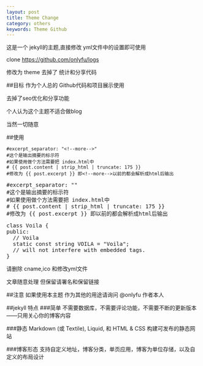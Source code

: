 ```yaml
---
layout: post
title: Theme Change
category: others
keywords: Theme Github
---
```

这是一个 jekyll的主题,直接修改 yml文件中的设置即可使用

clone https://github.com/onlyfu/logs

修改为 theme 去掉了 统计和分享代码

##目标 
作为个人总的 Github代码和项目展示使用 

去掉了seo优化和分享功能

个人认为这个主题不适合做blog

当然一切随意

##使用

    #excerpt_separator: "<!--more-->"
    #这个是输出摘要的标示符
    #如果使用做个方法需要把 index.html中
    # {{ post.content | strip_html | truncate: 175 }}
    #修改为 {{ post.excerpt }} 即<!--more-->以前的都会解析成html后输出

<pre class="prettyprint lang-yaml linenums">
#excerpt_separator: "<!--more-->"
#这个是输出摘要的标示符
#如果使用做个方法需要把 index.html中
# {{ post.content | strip_html | truncate: 175 }}
#修改为 {{ post.excerpt }} 即<!--more-->以前的都会解析成html后输出
</pre>

<pre class="prettyprint linenums">
class Voila {
public:
  // Voila
  static const string VOILA = "Voila";
  // will not interfere with embedded tags.
}
</pre>


请删除 cname,ico 和修改yml文件 

文章随意处理 但保留请署名和保留链接 

##注意 
如果使用本主题 作为其他的用途请询问 @onlyfu 作者本人

##jekyll 特点
###简单
不需要数据库，不需要评论功能，不需要不断的更新版本——只用关心你的博客内容

###静态
Markdown (或 Textile), Liquid, 和 HTML & CSS 构建可发布的静态网站

###博客形态
支持自定义地址，博客分类，单页应用，博客为单位存储，以及自定义的布局设计

